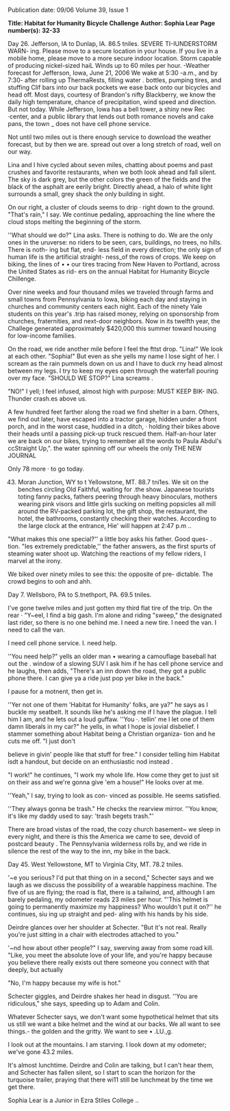 Publication date: 09/06
Volume 39, Issue 1

**Title: Habitat for Humanity Bicycle Challenge**
**Author: Sophia Lear**
**Page number(s): 32-33**

Day 26. Jefferson, lA to Dunlap, 
lA. 86.5 tniles. 
SEVERE TI-IUNDERSTORM WARN-
ing. Please move to a secure location in your house. 
If you live in a mobile home, please move to a more 
secure indoor location. Storm capable of producing 
nickel-sized haiL Winds up to 60 miles per hour. 
-Weather forecast for Jefferson, Iowa, 
June 21, 2006 
We wake at 5:30 -a.m., and by 7:30-
after rolling up ThermaRests, filling water 
. bottles, pumping tires, and stuffing Clif 
bars into our back pockets 
we ease back 
onto our bicycles and head off. Most days, 
courtesy of Brandon's nifty Blackberry, 
we know the daily high temperature, 
chance of precipitation, wind speed and 
direction. But not today. While Jefferson, 
Iowa has a bell tower, a shiny new Rec 
·center, and a public library that 
lends out both romance 
novels and cake 
pans, the 
town _ does not have cell phone service. 

Not until two miles out is there enough 
service to download the weather forecast, 
but by then we are. spread out over a long 
stretch of road, well on our way. 

Lina and I hive cycled about seven 
miles, chatting about poems and past 
crushes and favorite restaurants, when we 
both look ahead and fall silent. The sky is 
dark grey, but the other colors 
the green 
of the fields and the black of the 
asphalt 
are eerily bright. Directly ahead, 
a halo of white light surrounds a small, 
grey shack 
the only building in sight. 

On our right, a cluster of clouds seems to 
drip · right down to the ground. "That's 
rain," I say. We continue pedaling, 
approaching the line where the cloud 
stops melting 
the beginning of the 
storm. 

''What should we do?" Lina 
asks. 
There is nothing 
to do. 
We are the 
only ones in the 
uruverse: 
no 
riders to be 
seen, 
cars, 
buildings, no 
trees, no hills. 
There is noth-
ing but flat, end-
less field in every 
direction; the only 
sign of human life is 
the artificial straight-
ness_of the rows of crops. 
We keep on biking, the lines of 
• • 
our tires tracing from New Haven to 
Portland, across the United States as rid-
ers on the annual Habitat for Humanity 
Bicycle Chillenge. 

Over nine weeks and four thousand 
miles we traveled through farms and small 
towns from Pennsylvania to Iowa, biking 
each day and staying in churches and 
community centers each night. Each of 
the ninety Yale students on this year's .trip 
has raised money, relying on sponsorship 
from churches, fraternities, and next-door 
neighbors. Now in its twelfth year, the 
Challege 
generated 
approximately 
$420,000 this summer toward housing for 
low-income families. 

On the road, we ride another mile 
before I feel the fttst drop. "Lina!" We 
look at each other. "Sophia!" But even as 
she yells my name I lose sight of her. I 
scream as the rain pummels down on us 
and I have to duck rny head almost 
between my legs. I try to keep my eyes 
open through the waterfall pouring over 
my face. "SHOULD WE STOP?" Lina 
screams . 

"NO!" I yell; I feel infused, almost 
high with purpose: MUST KEEP BIK-
ING. Thunder crash.es above us. 

A few hundred feet farther along the 
road we find shelter in a barn. Others, we 
find out later, have escaped into a tractor 
garage, hidden under a front porch, and 
in the worst case, huddled in a ditch, · 
holding their bikes above their heads 
until a passing pick-up truck rescued 
them. Half-an-hour later we are back on 
our bikes, trying to remember all the 
words to Paula Abdul's ccStraight Up,". the 
water spinning off our wheels the only 
THE NEW JOURNAL 

Only 78 more 
· 
to go today. 

43. Moran Junction, WY to 
t Yellowstone, MT. 88.7 tni1es. 
We sit on the benches circling Old 
Faithful, waiting for .the show. Japanese 
tourists toting fanny packs, fathers 
peering through heavy binoculars, 
mothers wearing pink visors and little 
girls sucking on melting popsicles all 
mill around the RV-packed parking lot, 
the gift shop, the restaurant, the hotel, 
the bathrooms, constantly checking 
their watches. According to the large 
clock at the entrance, Hie' will happen 
at 2:47 p.m .. 

"What makes this one special?'' a 
little boy asks his father. Good ques-
. tion. "Ies extremely predictable,'' the 
father answers, as the first spurts of 
steaming water shoot up. Watching the 
reactions of my fellow riders, I marvel 
at the irony. 

We biked over ninety 
miles to see this: the opposite of pre-
dictable. The crowd begins to ooh 
and ahh. 

Day 
7. 
Wellsboro, 
PA 
to 
S.tnethport, PA. 69.5 tniles. 

I've gone twelve miles and just gotten 
my third flat tire of the trip. On the rear 
· "Y~eel, I find a big gash. I'm alone and 
riding "sweep," the designated last rider, 
so there is no one behind me. I need a 
new tire. I need the van. I need to call the 
van. 

I 
need 
cell 
phone 
service. 
I. need help. 

''You need help?" yells an older man 
• wearing a camouflage baseball hat out the 
. window of a slowing SUV I ask him if 
he has cell phone service and he laughs, 
then adds, "There's an inn down the 
road, they got a public phone there. I can 
give ya a ride 
just pop yer bike in the 
back." 

I pause for a motnent, then get in. 

''Yer not one of them 'Habitat for 
Humanity' folks, are ya?" he says as I 
buckle my seatbelt. It sounds like he's 
asking me if I have the plague. I tell him 
I am, and he lets out a loud guffaw. ''You 
·. tellin' me I let one of them damn liberals 
in my car?" he yells, in what I hope is 
jovial disbelief. I stammer something 
about Habitat being a Christian organiza-
tion and he cuts me off. "I just don't 

believe in givin' people like that stuff for 
free." I consider telling him Habitat isdt 
a handout, but decide on an enthusiastic 
nod instead . 

"I work!" he continues, "I work my 
whole life. How come they get to just sit 
on their ass and we're gonna give 'em a 
house!" He looks over at me. 

''Yeah," I say, trying to look as con-
vinced as possible. He seems satisfied. 

''They always gonna be trash." He 
checks the rearview mirror. ''You know, 
it's like my daddy used to say: 'trash 
begets trash."' 

There are broad vistas of the road, the 
cozy church basement~ we sleep in every 
night, and there is this 
the America we 
came to see, devoid of postcard beauty . 
The Pennsylvania wilderness rolls by, and 
we ride in silence the rest of the way to 
the inn, my bike in the back. 

Day 45. West Yellowstone, MT to 
Virginia City, MT. 78.2 tniles. 

'~e you serious? I'd put that thing on 
in a second," Schecter says and we laugh 
as we discuss the possibility of a wearable 
happiness machine. The five of us are 
flying; the road is flat, there is a tailwind, 
and, although I am barely pedaling, my 
odometer reads 23 miles per hour. "'This 
helmet is going to permanently maximize 
my happiness? Who wouldn't put it on?'' 
he continues, siu ing up straight and ped-
aling with his hands by his side. 

Deirdre glances over her shoulder at 
Schecter. "But it's not real. Really you're 
just sitting in a chair with electrodes 
attached to you." 

'~nd how about other people?" I say, 
swerving away from some road kill. 
"Like, you meet the absolute love of your 
life, and you're happy because you believe 
there really exists out there someone you 
connect with that deeply, but actually 

"No, I'm happy because my wife is 
hot." 

Schecter giggles, and Deirdre 
shakes her head in disgust. ''You are 
ridiculous," she says, speeding up to 
Adam and Colin. 

Whatever Schecter says, we don't want 
some hypothetical helmet that sits us 
still 
we want a bike helmet and the wind 
at our backs. We all want to see things.-
the golden and the gritty. We want to see 
• .LU.,g. 

I look out at the mountains. I am 
starving. I look down at my odometer; 
we've gone 43.2 miles. 

It's almost 
lunchtime. Deirdre and Colin are talking, 
but I can't hear them, and Schecter has 
fallen silent, so I start to scan the horizon 
for the turquoise trailer, praying that 
there wi11 still be lunchmeat by the time 
we get there. 

Sophia Lear is a Junior in Ezra Stiles College ..